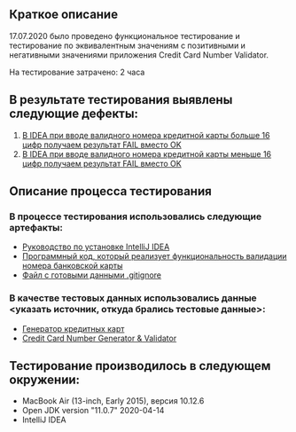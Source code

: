 ## Краткое описание

17.07.2020  было проведено функциональное тестирование и тестирование по эквивалентным значениям с позитивными и негативными значениями приложения Credit Card Number Validator.

На тестирование затрачено: 2 часа

## В результате тестирования выявлены следующие дефекты:

1. [В IDEA при вводе валидного номера кредитной карты больше 16 цифр получаем результат FAIL вместо OK](https://github.com/Tatiana-Brener/Task1.2_Java_CreditCardNumberValidator/issues/2)
1. [В IDEA при вводе валидного номера кредитной карты меньше 16 цифр получаем результат FAIL вместо OK](https://github.com/Tatiana-Brener/Task1.2_Java_CreditCardNumberValidator/issues/3)

## Описание процесса тестирования

### В процессе тестирования использовались следующие артефакты:

- [Руководство по установке IntelliJ IDEA](https://github.com/netology-code/javaqa-homeworks/blob/master/intro/idea.md)
- [Программный код, который реализует функциональность валидации номера банковской карты](https://github.com/Tatiana-Brener/Task1.2_Java_CreditCardNumberValidator/blob/master/src/Main.java)
- [Файл с готовыми данными .gitignore](https://github.com/netology-code/javaqa-homeworks/blob/master/.gitignore)

### В качестве тестовых данных использовались данные <указать источник, откуда брались тестовые данные>:

- [Генератор кредитных карт](https://names.igopaygo.com/ru/Кредитные-карты)
- [Credit Card Number Generator & Validator](https://www.freeformatter.com/credit-card-number-generator-validator.html)

## Тестирование производилось в следующем окружении:

- MacBook Air (13-inch, Early 2015), версия 10.12.6
- Open JDK version "11.0.7" 2020-04-14
- IntelliJ IDEA